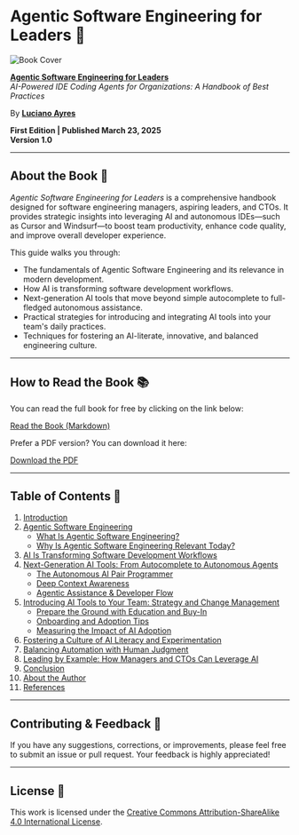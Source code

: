 # Agentic Software Engineering for Leaders 📘

![Book Cover](./images/book-cover.png)

**[Agentic Software Engineering for Leaders](./Agentic_Software_Engineering_for_Leaders.md)**  
_AI-Powered IDE Coding Agents for Organizations: A Handbook of Best Practices_

By **[Luciano Ayres](https://www.linkedin.com/in/lucianoayres)**

**First Edition | Published March 23, 2025**  
**Version 1.0**

---

## About the Book 📖

_Agentic Software Engineering for Leaders_ is a comprehensive handbook designed for software engineering managers, aspiring leaders, and CTOs. It provides strategic insights into leveraging AI and autonomous IDEs—such as Cursor and Windsurf—to boost team productivity, enhance code quality, and improve overall developer experience.

This guide walks you through:

- The fundamentals of Agentic Software Engineering and its relevance in modern development.
- How AI is transforming software development workflows.
- Next-generation AI tools that move beyond simple autocomplete to full-fledged autonomous assistance.
- Practical strategies for introducing and integrating AI tools into your team's daily practices.
- Techniques for fostering an AI-literate, innovative, and balanced engineering culture.

---

## How to Read the Book 📚

You can read the full book for free by clicking on the link below:

[Read the Book (Markdown)](./Agentic_Software_Engineering_for_Leaders.md)

Prefer a PDF version? You can download it here:

[Download the PDF](./pdf/agentic-software-engineering-for-leaders.pdf)

---

## Table of Contents 📝

1. [Introduction](./Agentic_Software_Engineering_for_Leaders.md#introduction)
2. [Agentic Software Engineering](./Agentic_Software_Engineering_for_Leaders.md#agentic-software-engineering)
   - [What Is Agentic Software Engineering?](./Agentic_Software_Engineering_for_Leaders.md#what-is-agentic-software-engineering)
   - [Why Is Agentic Software Engineering Relevant Today?](./Agentic_Software_Engineering_for_Leaders.md#why-is-agentic-software-engineering-relevant-today)
3. [AI Is Transforming Software Development Workflows](./Agentic_Software_Engineering_for_Leaders.md#ai-is-transforming-software-development-workflows)
4. [Next-Generation AI Tools: From Autocomplete to Autonomous Agents](./Agentic_Software_Engineering_for_Leaders.md#next-generation-ai-tools-from-autocomplete-to-autonomous-agents)
   - [The Autonomous AI Pair Programmer](./Agentic_Software_Engineering_for_Leaders.md#the-autonomous-ai-pair-programmer)
   - [Deep Context Awareness](./Agentic_Software_Engineering_for_Leaders.md#deep-context-awareness)
   - [Agentic Assistance & Developer Flow](./Agentic_Software_Engineering_for_Leaders.md#agentic-assistance--developer-flow)
5. [Introducing AI Tools to Your Team: Strategy and Change Management](./Agentic_Software_Engineering_for_Leaders.md#introducing-ai-tools-to-your-team-strategy-and-change-management)
   - [Prepare the Ground with Education and Buy-In](./Agentic_Software_Engineering_for_Leaders.md#prepare-the-ground-with-education-and-buy-in)
   - [Onboarding and Adoption Tips](./Agentic_Software_Engineering_for_Leaders.md#onboarding-and-adoption-tips)
   - [Measuring the Impact of AI Adoption](./Agentic_Software_Engineering_for_Leaders.md#measuring-the-impact-of-ai-adoption)
6. [Fostering a Culture of AI Literacy and Experimentation](./Agentic_Software_Engineering_for_Leaders.md#fostering-a-culture-of-ai-literacy-and-experimentation)
7. [Balancing Automation with Human Judgment](./Agentic_Software_Engineering_for_Leaders.md#balancing-automation-with-human-judgment)
8. [Leading by Example: How Managers and CTOs Can Leverage AI](./Agentic_Software_Engineering_for_Leaders.md#leading-by-example-how-managers-and-ctos-can-leverage-ai)
9. [Conclusion](./Agentic_Software_Engineering_for_Leaders.md#conclusion)
10. [About the Author](./Agentic_Software_Engineering_for_Leaders.md#about-the-author)
11. [References](./Agentic_Software_Engineering_for_Leaders.md#references)

---

## Contributing & Feedback 🤝

If you have any suggestions, corrections, or improvements, please feel free to submit an issue or pull request. Your feedback is highly appreciated!

---

## License 📄

This work is licensed under the [Creative Commons Attribution-ShareAlike 4.0 International License](https://creativecommons.org/licenses/by-sa/4.0/).
